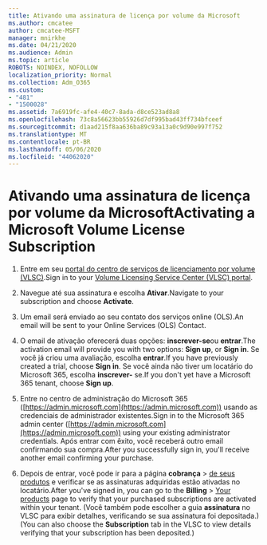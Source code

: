 ```yaml
---
title: Ativando uma assinatura de licença por volume da Microsoft
ms.author: cmcatee
author: cmcatee-MSFT
manager: mnirkhe
ms.date: 04/21/2020
ms.audience: Admin
ms.topic: article
ROBOTS: NOINDEX, NOFOLLOW
localization_priority: Normal
ms.collection: Adm_O365
ms.custom:
- "481"
- "1500028"
ms.assetid: 7a6919fc-afe4-40c7-8ada-d8ce523ad8a8
ms.openlocfilehash: 73c8a56623bb55926d7df995bad43ff734bfceef
ms.sourcegitcommit: d1aad215f8aa636ba89c93a13a0c9d90e997f752
ms.translationtype: MT
ms.contentlocale: pt-BR
ms.lasthandoff: 05/06/2020
ms.locfileid: "44062020"
---
```

# <a name="activating-a-microsoft-volume-license-subscription"></a><span data-ttu-id="0c9e9-102">Ativando uma assinatura de licença por volume da Microsoft</span><span class="sxs-lookup"><span data-stu-id="0c9e9-102">Activating a Microsoft Volume License Subscription</span></span>

1. <span data-ttu-id="0c9e9-103">Entre em seu [portal do centro de serviços de licenciamento por volume (VLSC)](https://go.microsoft.com/fwlink/p/?LinkId=329762).</span><span class="sxs-lookup"><span data-stu-id="0c9e9-103">Sign in to your [Volume Licensing Service Center (VLSC) portal](https://go.microsoft.com/fwlink/p/?LinkId=329762).</span></span>

2. <span data-ttu-id="0c9e9-104">Navegue até sua assinatura e escolha **Ativar**.</span><span class="sxs-lookup"><span data-stu-id="0c9e9-104">Navigate to your subscription and choose **Activate**.</span></span>

3. <span data-ttu-id="0c9e9-105">Um email será enviado ao seu contato dos serviços online (OLS).</span><span class="sxs-lookup"><span data-stu-id="0c9e9-105">An email will be sent to your Online Services (OLS) Contact.</span></span>

4. <span data-ttu-id="0c9e9-106">O email de ativação oferecerá duas opções: **inscrever-se**ou **entrar**.</span><span class="sxs-lookup"><span data-stu-id="0c9e9-106">The activation email will provide you with two options: **Sign up**, or **Sign in**.</span></span> <span data-ttu-id="0c9e9-107">Se você já criou uma avaliação, escolha **entrar**.</span><span class="sxs-lookup"><span data-stu-id="0c9e9-107">If you have previously created a trial, choose **Sign in**.</span></span> <span data-ttu-id="0c9e9-108">Se você ainda não tiver um locatário do Microsoft 365, escolha **inscrever-** se.</span><span class="sxs-lookup"><span data-stu-id="0c9e9-108">If you don't yet have a Microsoft 365 tenant, choose **Sign up**.</span></span>

5. <span data-ttu-id="0c9e9-109">Entre no centro de administração do Microsoft 365 ([https://admin.microsoft.com](https://admin.microsoft.com)) usando as credenciais de administrador existentes.</span><span class="sxs-lookup"><span data-stu-id="0c9e9-109">Sign in to the Microsoft 365 admin center ([https://admin.microsoft.com](https://admin.microsoft.com)) using your existing administrator credentials.</span></span> <span data-ttu-id="0c9e9-110">Após entrar com êxito, você receberá outro email confirmando sua compra.</span><span class="sxs-lookup"><span data-stu-id="0c9e9-110">After you successfully sign in, you'll receive another email confirming your purchase.</span></span>

6. <span data-ttu-id="0c9e9-111">Depois de entrar, você pode ir para a página **cobrança** \> [de seus produtos](https://go.microsoft.com/fwlink/p/?linkid=842054) e verificar se as assinaturas adquiridas estão ativadas no locatário.</span><span class="sxs-lookup"><span data-stu-id="0c9e9-111">After you've signed in, you can go to the **Billing** \> [Your products](https://go.microsoft.com/fwlink/p/?linkid=842054) page to verify that your purchased subscriptions are activated within your tenant.</span></span> <span data-ttu-id="0c9e9-112">(Você também pode escolher a guia **assinatura** no VLSC para exibir detalhes, verificando se sua assinatura foi depositada.)</span><span class="sxs-lookup"><span data-stu-id="0c9e9-112">(You can also choose the **Subscription** tab in the VLSC to view details verifying that your subscription has been deposited.)</span></span>
